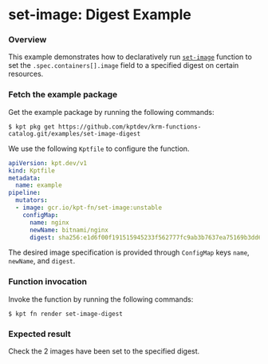# set-image: Digest Example

### Overview

This example demonstrates how to declaratively run [`set-image`] function
to set the `.spec.containers[].image` field to a specified digest on certain
resources.

### Fetch the example package

Get the example package by running the following commands:

```shell
$ kpt pkg get https://github.com/kptdev/krm-functions-catalog.git/examples/set-image-digest
```

We use the following `Kptfile` to configure the function.

```yaml
apiVersion: kpt.dev/v1
kind: Kptfile
metadata:
  name: example
pipeline:
  mutators:
  - image: gcr.io/kpt-fn/set-image:unstable
    configMap:
      name: nginx
      newName: bitnami/nginx
      digest: sha256:e1d6f00f191515945233f562777fc9ab3b7637ea75169b3dd628d46c9b24400f
```

The desired image specification is provided through `ConfigMap` keys `name`,
`newName`, and `digest`.

### Function invocation

Invoke the function by running the following commands:

```shell
$ kpt fn render set-image-digest
```

### Expected result

Check the 2 images have been set to the specified digest.

[`set-image`]: https://catalog.kpt.dev/set-image/v0.1/
